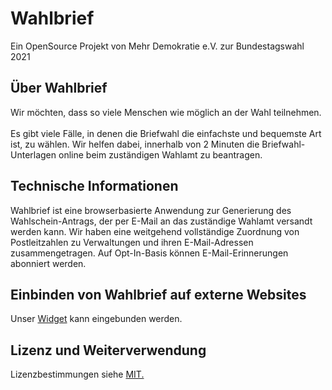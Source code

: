 # Wahlbrief

Ein OpenSource Projekt von Mehr Demokratie e.V. zur Bundestagswahl 2021

## Über Wahlbrief

Wir möchten, dass so viele Menschen wie möglich an der Wahl teilnehmen. <br><br>Es gibt viele Fälle, in denen die Briefwahl die einfachste und bequemste Art ist, zu wählen. Wir helfen dabei, innerhalb von 2 Minuten die Briefwahl-Unterlagen online beim zuständigen Wahlamt zu beantragen.

## Technische Informationen

Wahlbrief ist eine browserbasierte Anwendung zur Generierung des Wahlschein-Antrags, der per E-Mail an das zuständige Wahlamt versandt werden kann. Wir haben eine weitgehend vollständige Zuordnung von Postleitzahlen zu Verwaltungen und ihren E-Mail-Adressen zusammengetragen.  Auf Opt-In-Basis können E-Mail-Erinnerungen abonniert werden.

## Einbinden von Wahlbrief auf externe Websites

Unser [Widget](https://wahlbrief.de/widget) kann eingebunden werden.

## Lizenz und Weiterverwendung

Lizenzbestimmungen siehe [MIT.](https://github.com/Wahlbrief/wahlbrief-website/blob/main/MIT-Lizenz.md)

